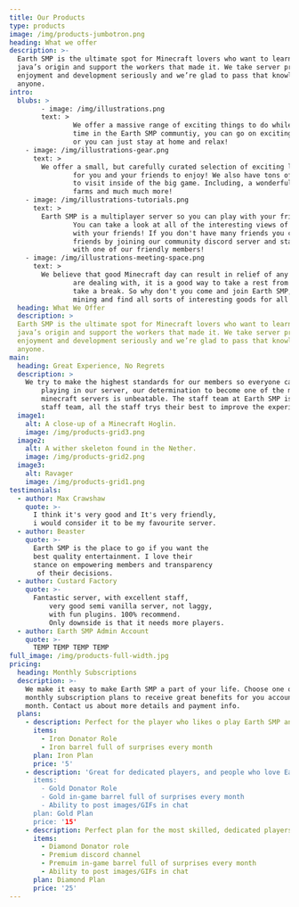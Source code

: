 ```yaml
---
title: Our Products
type: products
image: /img/products-jumbotron.png
heading: What we offer
description: >-
  Earth SMP is the ultimate spot for Minecraft lovers who want to learn about their
  java’s origin and support the workers that made it. We take server production,
  enjoyment and development seriously and we’re glad to pass that knowledge to
  anyone.
intro:
  blubs: >
        - image: /img/illustrations.png
        text: >
                We offer a massive range of exciting things to do while you spend your
                time in the Earth SMP communtiy, you can go on exciting journeys
                or you can just stay at home and relax!
    - image: /img/illustrations-gear.png
      text: >
        We offer a small, but carefully curated selection of exciting landscape
                for you and your friends to enjoy! We also have tons of exciting places
                to visit inside of the big game. Including, a wonderful jungle, bamboo
                farms and much much more!
    - image: /img/illustrations-tutorials.png
      text: >
        Earth SMP is a multiplayer server so you can play with your friends!
                You can take a look at all of the interesting views of the vast landscape
                with your friends! If you don't have many friends you can always make new
                friends by joining our community discord server and starting a conversation
                with one of our friendly members!
    - image: /img/illustrations-meeting-space.png
      text: >
        We believe that good Minecraft day can result in relief of any stress you
                are dealing with, it is a good way to take a rest from the big world and
                take a break. So why don't you come and join Earth SMP, you can just go
                mining and find all sorts of interesting goods for all of your needs.
  heading: What We Offer
  description: >
  Earth SMP is the ultimate spot for Minecraft lovers who want to learn about their
  java’s origin and support the workers that made it. We take server production,
  enjoyment and development seriously and we’re glad to pass that knowledge to
  anyone.
main:
  heading: Great Experience, No Regrets
  description: >
    We try to make the highest standards for our members so everyone can enjoy
        playing in our server, our determination to become one of the most popular
        minecraft servers is unbeatable. The staff team at Earth SMP is like no-other
        staff team, all the staff trys their best to improve the experience for everyone!
  image1:
    alt: A close-up of a Minecraft Hoglin.
    image: /img/products-grid3.png
  image2:
    alt: A wither skeleton found in the Nether.
    image: /img/products-grid2.png
  image3:
    alt: Ravager
    image: /img/products-grid1.png
testimonials:
  - author: Max Crawshaw
    quote: >-
      I think it's very good and It's very friendly,
      i would consider it to be my favourite server.
  - author: Beaster
    quote: >-
      Earth SMP is the place to go if you want the 
      best quality entertainment. I love their
      stance on empowering members and transparency 
       of their decisions.
  - author: Custard Factory
    quote: >-
      Fantastic server, with excellent staff,
          very good semi vanilla server, not laggy,
          with fun plugins. 100% recommend. 
          Only downside is that it needs more players.
  - author: Earth SMP Admin Account
    quote: >-
      TEMP TEMP TEMP TEMP
full_image: /img/products-full-width.jpg
pricing:
  heading: Monthly Subscriptions
  description: >-
    We make it easy to make Earth SMP a part of your life. Choose one of our
    monthly subscription plans to receive great benefits for you account each
    month. Contact us about more details and payment info.
  plans:
    - description: Perfect for the player who likes o play Earth SMP and wants to support it!
      items:
        - Iron Donator Role
        - Iron barrel full of surprises every month
      plan: Iron Plan
      price: '5'
    - description: 'Great for dedicated players, and people who love Earth SMP!
      items:
        - Gold Donator Role
        - Gold in-game barrel full of surprises every month
        - Ability to post images/GIFs in chat
      plan: Gold Plan
      price: '15'
    - description: Perfect plan for the most skilled, dedicated players who seriously loves engaging with Eath SMP!
      items:
        - Diamond Donator role
        - Premium discord channel
        - Premuim in-game barrel full of surprises every month
        - Ability to post images/GIFs in chat
      plan: Diamond Plan
      price: '25'
---
```



